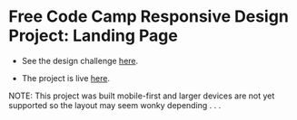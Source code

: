# Free Code Camp Responsive Design Project: Landing Page

- See the design challenge [here](https://www.freecodecamp.org/learn/responsive-web-design/responsive-web-design-projects/build-a-product-landing-page).

- The project is live [here](https://skillitzimberg.github.io/landing-page/).

NOTE: This project was built mobile-first and larger devices are not yet supported so the layout may seem wonky depending . . .
